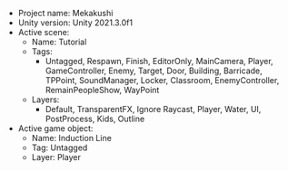 <!-- UNITY CODE ASSIST INSTRUCTIONS START -->
- Project name: Mekakushi
- Unity version: Unity 2021.3.0f1
- Active scene:
  - Name: Tutorial
  - Tags:
    - Untagged, Respawn, Finish, EditorOnly, MainCamera, Player, GameController, Enemy, Target, Door, Building, Barricade, TPPoint, SoundManager, Locker, Classroom, EnemyController, RemainPeopleShow, WayPoint
  - Layers:
    - Default, TransparentFX, Ignore Raycast, Player, Water, UI, PostProcess, Kids, Outline
- Active game object:
  - Name: Induction Line
  - Tag: Untagged
  - Layer: Player
<!-- UNITY CODE ASSIST INSTRUCTIONS END -->
